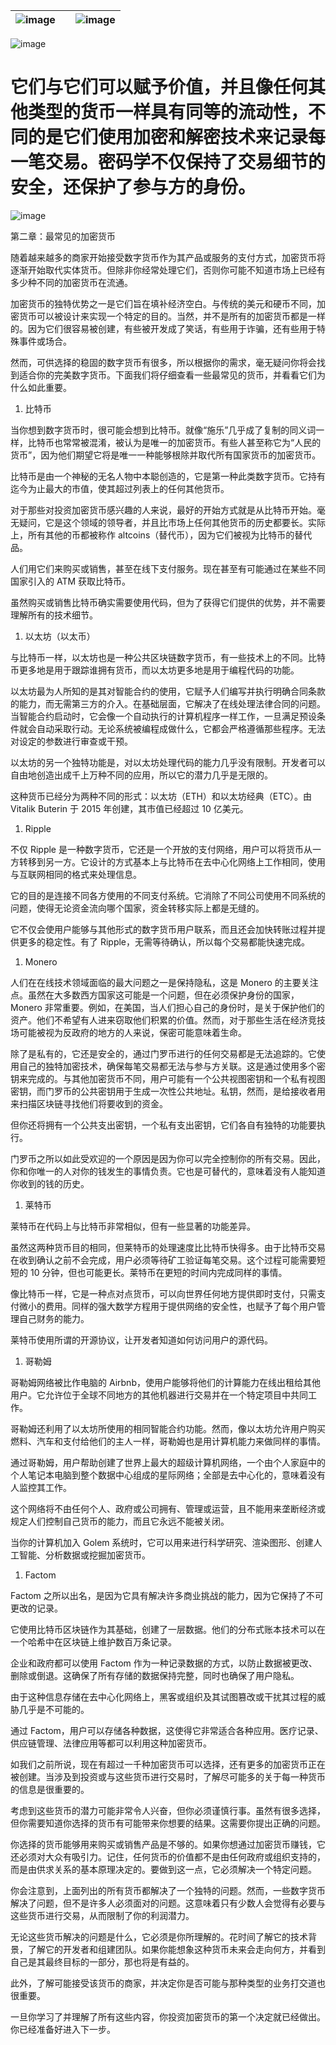 | ![image](img/chapter_title_corner_decoration_left.png) |  | ![image](img/chapter_title_corner_decoration_right.png) |
| --- | --- | --- |

![image](img/chapter_title_above.png)

# 它们与它们可以赋予价值，并且像任何其他类型的货币一样具有同等的流动性，不同的是它们使用加密和解密技术来记录每一笔交易。密码学不仅保持了交易细节的安全，还保护了参与方的身份。

![image](img/chapter_title_below.png)

第二章：最常见的加密货币

随着越来越多的商家开始接受数字货币作为其产品或服务的支付方式，加密货币将逐渐开始取代实体货币。但除非你经常处理它们，否则你可能不知道市场上已经有多少种不同的加密货币在流通。

加密货币的独特优势之一是它们旨在填补经济空白。与传统的美元和硬币不同，加密货币可以被设计来实现一个特定的目的。当然，并不是所有的加密货币都是一样的。因为它们很容易被创建，有些被开发成了笑话，有些用于诈骗，还有些用于特殊事件或场合。

然而，可供选择的稳固的数字货币有很多，所以根据你的需求，毫无疑问你将会找到适合你的完美数字货币。下面我们将仔细查看一些最常见的货币，并看看它们为什么如此重要。

1.  比特币

当你想到数字货币时，很可能会想到比特币。就像“施乐”几乎成了复制的同义词一样，比特币也常常被混淆，被认为是唯一的加密货币。有些人甚至称它为“人民的货币”，因为他们期望它将是唯一一种能够根除并取代所有国家货币的加密货币。

比特币是由一个神秘的无名人物中本聪创造的，它是第一种此类数字货币。它持有迄今为止最大的市值，使其超过列表上的任何其他货币。

对于那些对投资加密货币感兴趣的人来说，最好的开始方式就是从比特币开始。毫无疑问，它是这个领域的领导者，并且比市场上任何其他货币的历史都要长。实际上，所有其他的币都被称作 altcoins（替代币），因为它们被视为比特币的替代品。

人们用它们来购买或销售，甚至在线下支付服务。现在甚至有可能通过在某些不同国家引入的 ATM 获取比特币。

虽然购买或销售比特币确实需要使用代码，但为了获得它们提供的优势，并不需要理解所有的技术细节。

1.  以太坊（以太币）

与比特币一样，以太坊也是一种公共区块链数字货币，有一些技术上的不同。比特币更多地是用于跟踪谁拥有货币，而以太坊更多地是用于编程代码的功能。

以太坊最为人所知的是其对智能合约的使用，它赋予人们编写并执行明确合同条款的能力，而无需第三方的介入。在基础层面，它解决了在线处理法律合同的问题。当智能合约启动时，它会像一个自动执行的计算机程序一样工作，一旦满足预设条件就会自动采取行动。无论系统被编程成做什么，它都会严格遵循那些程序。无法对设定的参数进行审查或干预。

以太坊的另一个独特功能是，对以太坊处理代码的能力几乎没有限制。开发者可以自由地创造出成千上万种不同的应用，所以它的潜力几乎是无限的。

这种货币已经分为两种不同的形式：以太坊（ETH）和以太坊经典（ETC）。由 Vitalik Buterin 于 2015 年创建，其市值已经超过 10 亿美元。

1.  Ripple

不仅 Ripple 是一种数字货币，它还是一个开放的支付网络，用户可以将货币从一方转移到另一方。它设计的方式基本上与比特币在去中心化网络上工作相同，使用与互联网相同的格式来处理信息。

它的目的是连接不同各方使用的不同支付系统。它消除了不同公司使用不同系统的问题，使得无论资金流向哪个国家，资金转移实际上都是无缝的。

它不仅会使用户能够与其他形式的数字货币用户联系，而且还会加快转账过程并提供更多的稳定性。有了 Ripple，无需等待确认，所以每个交易都能快速完成。

1.  Monero

人们在在线技术领域面临的最大问题之一是保持隐私，这是 Monero 的主要关注点。虽然在大多数西方国家这可能是一个问题，但在必须保护身份的国家，Monero 非常重要。例如，在美国，当人们担心自己的身份时，是关于保护他们的资产。他们不希望有人进来窃取他们积累的价值。然而，对于那些生活在经济竞技场可能被视为反政府的地方的人来说，保密可能意味着生命。

除了是私有的，它还是安全的，通过门罗币进行的任何交易都是无法追踪的。它使用自己的独特加密技术，确保每笔交易都无法与参与方关联。这是通过使用多个密钥来完成的。与其他加密货币不同，用户可能有一个公共视图密钥和一个私有视图密钥，而门罗币的公共密钥用于生成一次性公共地址。私钥，然而，是给接收者用来扫描区块链寻找他们将要收到的资金。

但你还将拥有一个公共支出密钥，一个私有支出密钥，它们各自有独特的功能要执行。

门罗币之所以如此受欢迎的一个原因是因为你可以完全控制你的所有交易。因此，你和你唯一的人对你的钱发生的事情负责。它也是可替代的，意味着没有人能知道你收到的钱的历史。

1.  莱特币

莱特币在代码上与比特币非常相似，但有一些显著的功能差异。

虽然这两种货币目的相同，但莱特币的处理速度比比特币快得多。由于比特币交易在收到确认之前不会完成，用户必须等待矿工验证每笔交易。这个过程可能需要短短的 10 分钟，但也可能更长。莱特币在更短的时间内完成同样的事情。

像比特币一样，它是一种点对点货币，可以向世界任何地方提供即时支付，只需支付微小的费用。同样的强大数学方程用于提供网络的安全性，也赋予了每个用户管理自己财务的能力。

莱特币使用所谓的开源协议，让开发者知道如何访问用户的源代码。

1.  哥勒姆

哥勒姆网络被比作电脑的 Airbnb，使用户能够将他们的计算能力在线出租给其他用户。它允许位于全球不同地方的其他机器进行交易并在一个特定项目中共同工作。

哥勒姆还利用了以太坊所使用的相同智能合约功能。然而，像以太坊允许用户购买燃料、汽车和支付给他们的主人一样，哥勒姆也是用计算机能力来做同样的事情。

通过哥勒姆，用户帮助创建了世界上最大的超级计算机网络，一个由个人家庭中的个人笔记本电脑到整个数据中心组成的星际网络；全部是去中心化的，意味着没有人监控其工作。

这个网络将不由任何个人、政府或公司拥有、管理或运营，且不能用来垄断经济或规定人们控制自己货币的能力，而且它永远不能被关闭。

当你的计算机加入 Golem 系统时，它可以用来进行科学研究、渲染图形、创建人工智能、分析数据或挖掘加密货币。

1.  Factom

Factom 之所以出名，是因为它具有解决许多商业挑战的能力，因为它保持了不可更改的记录。

它使用比特币区块链作为其基础，创建了一层数据。他们的分布式账本技术可以在一个哈希中在区块链上维护数百万条记录。

企业和政府都可以使用 Factom 作为一种记录数据的方式，以防止数据被更改、删除或倒退。这确保了所有存储的数据保持完整，同时也确保了用户隐私。

由于这种信息存储在去中心化网络上，黑客或组织及其试图篡改或干扰其过程的威胁几乎是不可能的。

通过 Factom，用户可以存储各种数据，这使得它非常适合各种应用。医疗记录、供应链管理、法律应用等都可以利用这种加密货币。

如我们之前所说，现在有超过一千种加密货币可以选择，还有更多的加密货币正在被创建。当涉及到投资或与这些货币进行交易时，了解尽可能多的关于每一种货币的信息是很重要的。

考虑到这些货币的潜力可能非常令人兴奋，但你必须谨慎行事。虽然有很多选择，但你需要知道你选择的货币有可能带来你想要的结果。这需要你提出正确的问题。

你选择的货币能够用来购买或销售产品是不够的。如果你想通过加密货币赚钱，它还必须对大众有吸引力。记住，任何货币的价值都不是由任何政府或组织支持的，而是由供求关系的基本原理决定的。要做到这一点，它必须解决一个特定问题。

你会注意到，上面列出的所有货币都解决了一个独特的问题。然而，一些数字货币解决了问题，但不是许多人必须面对的问题。这意味着只有少数人会觉得有必要与这些货币进行交易，从而限制了你的利润潜力。

无论这些货币解决的问题是什么，它必须是你所理解的。花时间了解它的技术背景，了解它的开发者和组建团队。如果你能想象这种货币未来会走向何方，并看到自己是其最终目标的一部分，那也将是有益的。

此外，了解可能接受该货币的商家，并决定你是否可能与那种类型的业务打交道也很重要。

一旦你学习了并理解了所有这些内容，你投资加密货币的第一个决定就已经做出。你已经准备好进入下一步。
